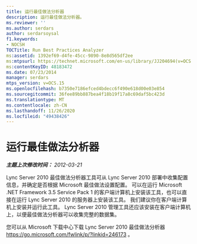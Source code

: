 ```yaml
---
title: 运行最佳做法分析器
description: 运行最佳做法分析器。
ms.reviewer: ''
ms.author: serdars
author: serdarsoysal
f1.keywords:
- NOCSH
TOCTitle: Run Best Practices Analyzer
ms:assetid: 1392ef69-d4fe-45cc-9890-8e8d565df2ee
ms:mtpsurl: https://technet.microsoft.com/en-us/library/JJ204694(v=OCS.15)
ms:contentKeyID: 48183472
ms.date: 07/23/2014
manager: serdars
mtps_version: v=OCS.15
ms.openlocfilehash: b7350e7186efced4bdecc6f490e618d00e03e854
ms.sourcegitcommit: 36fee89bb887bea4f18b19f17a8c69daf5bc423d
ms.translationtype: MT
ms.contentlocale: zh-CN
ms.lasthandoff: 11/26/2020
ms.locfileid: "49438426"
---
```

# <a name="run-best-practices-analyzer"></a>运行最佳做法分析器

<div data-xmlns="http://www.w3.org/1999/xhtml">

<div class="topic" data-xmlns="http://www.w3.org/1999/xhtml" data-msxsl="urn:schemas-microsoft-com:xslt" data-cs="https://msdn.microsoft.com/">

<div data-asp="https://msdn2.microsoft.com/asp">



</div>

<div id="mainSection">

<div id="mainBody">

<span> </span>

_**主题上次修改时间：** 2012-03-21_

Lync Server 2010 最佳做法分析器工具可从 Lync Server 2010 部署中收集配置信息，并确定是否根据 Microsoft 最佳做法设置配置。 可以在运行 Microsoft .NET Framework 3.5 Service Pack 1 的客户端计算机上安装该工具，也可以直接在运行 Lync Server 2010 的服务器上安装该工具。 我们建议你在客户端计算机上安装并运行此工具。 Lync Server 2010 管理工具还应该安装在客户端计算机上，以便最佳做法分析器可以收集完整的数据集。

您可以从 Microsoft 下载中心下载 Lync Server 2010 最佳做法分析器 <https://go.microsoft.com/fwlink/p/?linkid=246173> 。

</div>

<span> </span>

</div>

</div>

</div>

